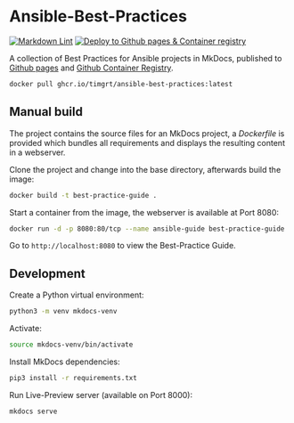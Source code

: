 # Ansible-Best-Practices

[![Markdown Lint](https://github.com/TimGrt/Ansible-Best-Practices/actions/workflows/ci.yml/badge.svg)](https://github.com/TimGrt/Ansible-Best-Practices/actions/workflows/ci.yml) [![Deploy to Github pages & Container registry](https://github.com/TimGrt/Ansible-Best-Practices/actions/workflows/cd.yml/badge.svg)](https://github.com/TimGrt/Ansible-Best-Practices/actions/workflows/cd.yml)

A collection of Best Practices for Ansible projects in MkDocs, published to [Github pages](https://timgrt.github.io/Ansible-Best-Practices) and [Github Container Registry](https://github.com/TimGrt/Ansible-Best-Practices/pkgs/container/ansible-best-practices).  

```bash
docker pull ghcr.io/timgrt/ansible-best-practices:latest
```

## Manual build

The project contains the source files for an MkDocs project, a *Dockerfile* is provided which bundles all requirements and displays the resulting content in a webserver.

Clone the project and change into the base directory, afterwards build the image:

```bash
docker build -t best-practice-guide .
```

Start a container from the image, the webserver is available at Port 8080:

```bash
docker run -d -p 8080:80/tcp --name ansible-guide best-practice-guide
```

Go to `http://localhost:8080` to view the Best-Practice Guide.

## Development

Create a Python virtual environment:

```bash
python3 -m venv mkdocs-venv
```

Activate:

```bash
source mkdocs-venv/bin/activate
```

Install MkDocs dependencies:

```bash
pip3 install -r requirements.txt
```

Run Live-Preview server (available on Port 8000):

```bash
mkdocs serve
```
